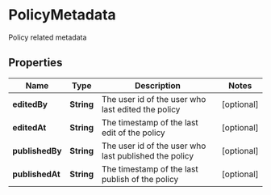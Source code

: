 

# PolicyMetadata

Policy related metadata

## Properties

| Name | Type | Description | Notes |
|------------ | ------------- | ------------- | -------------|
|**editedBy** | **String** | The user id of the user who last edited the policy |  [optional] |
|**editedAt** | **String** | The timestamp of the last edit of the policy |  [optional] |
|**publishedBy** | **String** | The user id of the user who last published the policy |  [optional] |
|**publishedAt** | **String** | The timestamp of the last publish of the policy |  [optional] |



